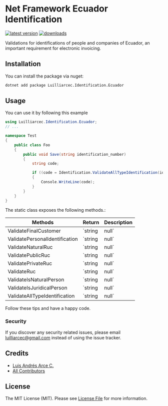 # Net Framework Ecuador Identification

[![latest version](https://img.shields.io/nuget/v/Luilliarcec.Identification.Ecuador)](https://www.nuget.org/packages/Luilliarcec.Identification.Ecuador) 
[![downloads](https://img.shields.io/nuget/dt/Luilliarcec.Identification.Ecuador)](https://www.nuget.org/packages/Luilliarcec.Identification.Ecuador)

Validations for identifications of people and companies of Ecuador, an important requirement for electronic invoicing.

## Installation

You can install the package via nuget:

```bash
dotnet add package Luilliarcec.Identification.Ecuador
```

## Usage

You can use it by following this example

```csharp
using Luilliarcec.Identification.Ecuador;
// ...

namespace Test
{
    public class Foo
    {
        public void Save(string identification_number) 
        {
            string code;

            if ((code = Identification.ValidateAllTypeIdentification(identification_number)) != null) 
            {
                Console.WriteLine(code);
            }
        }
    }
}
```

The static class exposes the following methods.:

| Methods | Return | Description |
| -- | -- | -- |
| ValidateFinalCustomer | `string|null` | Validates the Ecuadorian Final Consumer |
| ValidatePersonalIdentification | `string|null` | Validates the Ecuadorian Identification Card |
| ValidateNaturalRuc | `string|null` | Validates the Ecuadorian RUC of Natural Person |
| ValidatePublicRuc | `string|null` | Validates the Ecuadorian RUC of Public Companies |
| ValidatePrivateRuc | `string|null` | Validates the Ecuadorian RUC of Private Companies |
| ValidateRuc | `string|null` | Validates the Ecuadorian RUC |
| ValidateIsNaturalPerson | `string|null` | Validate that the number belongs to natural persons |
| ValidateIsJuridicalPerson | `string|null` | Validate that the number belongs to juridical persons |
| ValidateAllTypeIdentification | `string|null` | Validate the number with all types of documents |

Follow these tips and have a happy code. 

### Security

If you discover any security related issues, please email luilliarcec@gmail.com instead of using the issue tracker.

## Credits

- [Luis Andrés Arce C.](https://github.com/luilliarcec)
- [All Contributors](../../contributors)

## License

The MIT License (MIT). Please see [License File](LICENSE.md) for more information.
